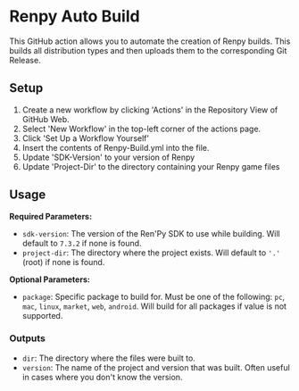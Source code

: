 # Renpy Auto Build

This GitHub action allows you to automate the creation of Renpy builds. This builds all distribution types and then uploads them to the corresponding 
Git Release.

## Setup
  1. Create a new workflow by clicking 'Actions' in the Repository View of GitHub Web.
  2. Select 'New Workflow' in the top-left corner of the actions page.
  3. Click 'Set Up a Workflow Yourself'
  4.  Insert the contents of Renpy-Build.yml into the file.
  5.  Update 'SDK-Version' to your version of Renpy
  6.  Update 'Project-Dir' to the directory containing your Renpy game files

## Usage

**Required Parameters:**

- `sdk-version`: The version of the Ren'Py SDK to use while building. Will default to `7.3.2` if none is found.
- `project-dir`: The directory where the project exists. Will default to `'.'` (root) if none is found.

**Optional Parameters:**

- `package`: Specific package to build for. Must be one of the following: `pc`, `mac`, `linux`, `market`, `web`, `android`. Will build for all packages if value is not supported.

### Outputs

- `dir`: The directory where the files were built to.
- `version`: The name of the project and version that was built. Often useful in cases where you don't know the version.
